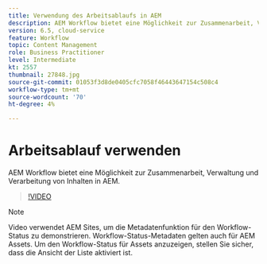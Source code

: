 ```yaml
---
title: Verwendung des Arbeitsablaufs in AEM
description: AEM Workflow bietet eine Möglichkeit zur Zusammenarbeit, Verwaltung und Verarbeitung von Inhalten in AEM.
version: 6.5, cloud-service
feature: Workflow
topic: Content Management
role: Business Practitioner
level: Intermediate
kt: 2557
thumbnail: 27848.jpg
source-git-commit: 01053f3d8de0405cfc7058f46443647154c508c4
workflow-type: tm+mt
source-wordcount: '70'
ht-degree: 4%

---
```



# Arbeitsablauf verwenden

AEM Workflow bietet eine Möglichkeit zur Zusammenarbeit, Verwaltung und Verarbeitung von Inhalten in AEM.

>[!VIDEO](https://video.tv.adobe.com/v/27848/?quality=12&learn=on)

>[!NOTE]
>
> Video verwendet AEM Sites, um die Metadatenfunktion für den Workflow-Status zu demonstrieren. Workflow-Status-Metadaten gelten auch für AEM Assets. Um den Workflow-Status für Assets anzuzeigen, stellen Sie sicher, dass die Ansicht der Liste aktiviert ist.
